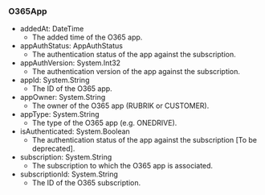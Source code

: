 ### O365App
- addedAt: DateTime
  - The added time of the O365 app.
- appAuthStatus: AppAuthStatus
  - The authentication status of the app against the subscription.
- appAuthVersion: System.Int32
  - The authentication version of the app against the subscription.
- appId: System.String
  - The ID of the O365 app.
- appOwner: System.String
  - The owner of the O365 app (RUBRIK or CUSTOMER).
- appType: System.String
  - The type of the O365 app (e.g. ONEDRIVE).
- isAuthenticated: System.Boolean
  - The authentication status of the app against the subscription [To be deprecated].
- subscription: System.String
  - The subscription to which the O365 app is associated.
- subscriptionId: System.String
  - The ID of the O365 subscription.
